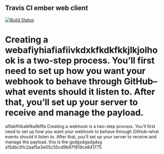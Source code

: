 ## Travis CI ember web client
[![Build Status](https://travis-ci.org/srinivasan01/Health.svg?branch=develop)](https://travis-ci.org/srinivasan01/Health)

Creating a webafiyhiafiafiivkdxkfkdkfkkjlkjolhook is a two-step process. You’ll first need to set up how you want your webhook to behave through GitHub–what events should it listen to. After that, you’ll set up your server to receive and manage the payload.
=======
afllakfhlkalkfkafklffa
Creating a webhook is a two-step process. You’ll first need to set up how you want your webhook to behave through GitHub–what events should it listen to. After that, you’ll set up your server to receive and manage the payload. this is the 
gsdgsdgsdgdsg
a15dbc91c2aaf5e3e05c55cd9b97f819ce841775
